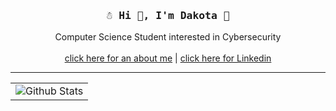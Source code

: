
<div align="center">
	<h3><samp> ☃️ Hi 👋, I'm Dakota 🍊 </samp></h3> 
</div>

<div align="center">
	<p>Computer Science Student interested in Cybersecurity<br><br><a href="https://dakotabyte.com/about/">click here for an about me</a> | <a href="https://www.linkedin.com/in/dakota-levermann/">click here for Linkedin</a></p>
	<hr/>
		<table align="center">
				<tr>
					<td><img alt="Github Stats" src="https://github-readme-stats.vercel.app/api/top-langs/?username=dakota-byte&text_color=9f9f9f&bg_color=00000000&langs_count=6&layout=compact&hide=css,html,shell,dockerfile,powershell,markdown,pug,roff,mdx" /></td>
					<!-- <td><img alt="Github Stats" src="https://github-readme-stats.vercel.app/api?username=dakota-byte&count_private=true&show=prs_merged&text_color=9f9f9f&bg_color=00000000&hide=stars,contrib&include_all_commits=true&show_icons=true&number_format=long" /></td> -->
				</tr>
		</table>
</div>
